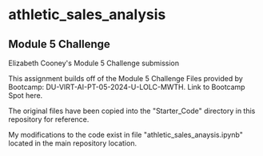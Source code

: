 # athletic_sales_analysis
## Module 5 Challenge
Elizabeth Cooney's Module 5 Challenge submission 

This assignment builds off of the Module 5 Challenge Files provided by Bootcamp: DU-VIRT-AI-PT-05-2024-U-LOLC-MWTH. Link to Bootcamp Spot here.

The original files have been copied into the "Starter_Code" directory in this repository for reference.

My modifications to the code exist in file "athletic_sales_anaysis.ipynb" located in the main repository location.